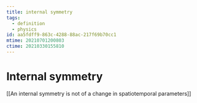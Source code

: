 ```yaml
---
title: internal symmetry
tags:
  - definition
  - physics
id: aa5fdff9-863c-4288-88ac-217f69b70cc1
mtime: 20210701200803
ctime: 20210330155810
---
```


# Internal symmetry

[[An internal symmetry is not of a change in spatiotemporal parameters]]
